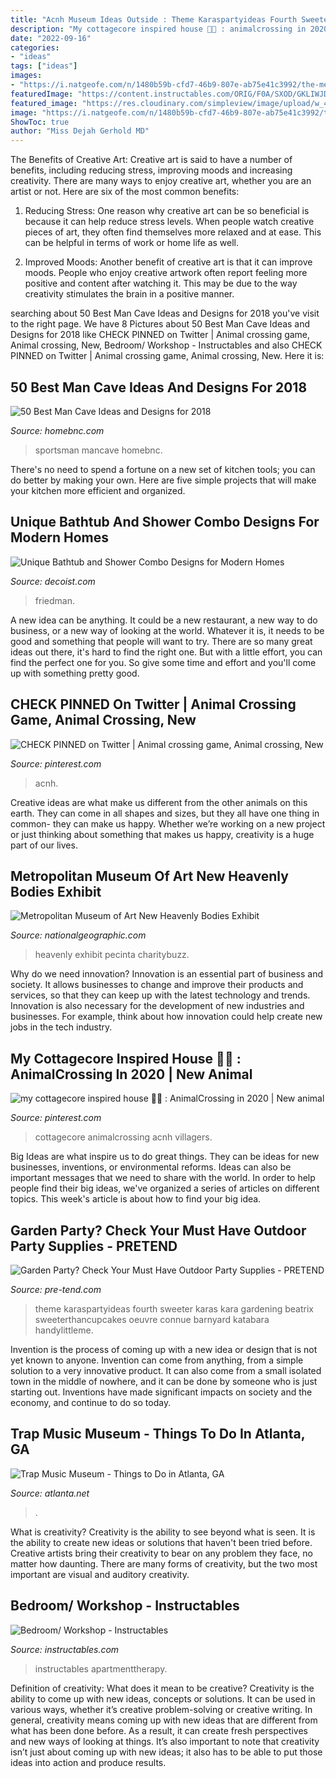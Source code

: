 ```yaml
---
title: "Acnh Museum Ideas Outside : Theme Karaspartyideas Fourth Sweeter Karas Kara Gardening Beatrix Sweeterthancupcakes Oeuvre Connue Barnyard Katabara Handylittleme"
description: "My cottagecore inspired house 🍃🍄 : animalcrossing in 2020"
date: "2022-09-16"
categories:
- "ideas"
tags: ["ideas"]
images:
- "https://i.natgeofe.com/n/1480b59b-cfd7-46b9-807e-ab75e41c3992/the-met-heavenly-bodies.jpg?w=1200"
featuredImage: "https://content.instructables.com/ORIG/F0A/SXOD/GKLIWJDE/F0ASXODGKLIWJDE.jpg?auto=webp&amp;frame=1&amp;width=2100"
featured_image: "https://res.cloudinary.com/simpleview/image/upload/w_485,h_300,c_fill/crm/atlanta/IMG_02560-86276c245056a36_86276dc7-5056-a36a-0a21169b5e093ba7.jpg"
image: "https://i.natgeofe.com/n/1480b59b-cfd7-46b9-807e-ab75e41c3992/the-met-heavenly-bodies.jpg?w=1200"
ShowToc: true
author: "Miss Dejah Gerhold MD"
---
```



The Benefits of Creative Art:
Creative art is said to have a number of benefits, including reducing stress, improving moods and increasing creativity. There are many ways to enjoy creative art, whether you are an artist or not. Here are six of the most common benefits:
1. Reducing Stress: One reason why creative art can be so beneficial is because it can help reduce stress levels. When people watch creative pieces of art, they often find themselves more relaxed and at ease. This can be helpful in terms of work or home life as well.

2. Improved Moods: Another benefit of creative art is that it can improve moods. People who enjoy creative artwork often report feeling more positive and content after watching it. This may be due to the way creativity stimulates the brain in a positive manner.


	

		
searching about 50 Best Man Cave Ideas and Designs for 2018 you've visit to the right page. We have 8 Pictures about 50 Best Man Cave Ideas and Designs for 2018 like CHECK PINNED on Twitter | Animal crossing game, Animal crossing, New, Bedroom/ Workshop - Instructables and also CHECK PINNED on Twitter | Animal crossing game, Animal crossing, New. Here it is:
		
    
## 50 Best Man Cave Ideas And Designs For 2018

<img loading=lazy src="https://homebnc.com/homeimg/2016/01/14-sportsman-cabin-man-cave-homebnc.jpg" onerror="this.onerror=null;this.src='https://tse2.mm.bing.net/th?id=OIP.Uq65l6Ll5PII3sUn8m8TTQHaLL&amp;pid=15.1';" alt="50 Best Man Cave Ideas and Designs for 2018">

_Source: homebnc.com_

>sportsman mancave homebnc. 

	

There's no need to spend a fortune on a new set of kitchen tools; you can do better by making your own. Here are five simple projects that will make your kitchen more efficient and organized.

    
## Unique Bathtub And Shower Combo Designs For Modern Homes

<img loading=lazy src="https://cdn.decoist.com/wp-content/uploads/2013/12/Friedman-Shields.jpg" onerror="this.onerror=null;this.src='https://tse3.mm.bing.net/th?id=OIP.a6FKdtHZ5PTCrRPDJa568QHaIl&amp;pid=15.1';" alt="Unique Bathtub and Shower Combo Designs for Modern Homes">

_Source: decoist.com_

>friedman. 

	

A new idea can be anything. It could be a new restaurant, a new way to do business, or a new way of looking at the world. Whatever it is, it needs to be good and something that people will want to try. There are so many great ideas out there, it's hard to find the right one. But with a little effort, you can find the perfect one for you. So give some time and effort and you'll come up with something pretty good.

    
## CHECK PINNED On Twitter | Animal Crossing Game, Animal Crossing, New

<img loading=lazy src="https://i.pinimg.com/originals/05/c1/a5/05c1a5ac676df153aa49321842e8005e.png" onerror="this.onerror=null;this.src='https://tse1.mm.bing.net/th?id=OIP.LRwTBtkDdV4LaHk3XhWuKgHaEK&amp;pid=15.1';" alt="CHECK PINNED on Twitter | Animal crossing game, Animal crossing, New">

_Source: pinterest.com_

>acnh. 

	

Creative ideas are what make us different from the other animals on this earth. They can come in all shapes and sizes, but they all have one thing in common- they can make us happy. Whether we’re working on a new project or just thinking about something that makes us happy, creativity is a huge part of our lives.

    
## Metropolitan Museum Of Art New Heavenly Bodies Exhibit

<img loading=lazy src="https://i.natgeofe.com/n/1480b59b-cfd7-46b9-807e-ab75e41c3992/the-met-heavenly-bodies.jpg?w=1200" onerror="this.onerror=null;this.src='https://tse4.mm.bing.net/th?id=OIP.7ye3PFS_5Xxyhq7q4w--0AHaE9&amp;pid=15.1';" alt="Metropolitan Museum of Art New Heavenly Bodies Exhibit">

_Source: nationalgeographic.com_

>heavenly exhibit pecinta charitybuzz. 

	

Why do we need innovation?
Innovation is an essential part of business and society. It allows businesses to change and improve their products and services, so that they can keep up with the latest technology and trends. Innovation is also necessary for the development of new industries and businesses. For example, think about how innovation could help create new jobs in the tech industry.

    
## My Cottagecore Inspired House 🍃🍄 : AnimalCrossing In 2020 | New Animal

<img loading=lazy src="https://i.pinimg.com/736x/56/5b/9a/565b9ab2e1031d650eb01114e3c8ac2e.jpg" onerror="this.onerror=null;this.src='https://tse4.mm.bing.net/th?id=OIP.dLEsqY3P05axustFK0rynAHaEK&amp;pid=15.1';" alt="my cottagecore inspired house 🍃🍄 : AnimalCrossing in 2020 | New animal">

_Source: pinterest.com_

>cottagecore animalcrossing acnh villagers. 

	

Big Ideas are what inspire us to do great things. They can be ideas for new businesses, inventions, or environmental reforms. Ideas can also be important messages that we need to share with the world. In order to help people find their big ideas, we've organized a series of articles on different topics. This week's article is about how to find your big idea.

    
## Garden Party? Check Your Must Have Outdoor Party Supplies - PRETEND

<img loading=lazy src="https://pre-tend.com/wp-content/uploads/2019/07/garden-birthday-party.jpeg" onerror="this.onerror=null;this.src='https://tse2.mm.bing.net/th?id=OIP.yQheiUFQBAhcVS1Vg1oq5wHaLH&amp;pid=15.1';" alt="Garden Party? Check Your Must Have Outdoor Party Supplies - PRETEND">

_Source: pre-tend.com_

>theme karaspartyideas fourth sweeter karas kara gardening beatrix sweeterthancupcakes oeuvre connue barnyard katabara handylittleme. 

	

Invention is the process of coming up with a new idea or design that is not yet known to anyone. Invention can come from anything, from a simple solution to a very innovative product. It can also come from a small isolated town in the middle of nowhere, and it can be done by someone who is just starting out. Inventions have made significant impacts on society and the economy, and continue to do so today.

    
## Trap Music Museum - Things To Do In Atlanta, GA

<img loading=lazy src="https://res.cloudinary.com/simpleview/image/upload/w_485,h_300,c_fill/crm/atlanta/IMG_02560-86276c245056a36_86276dc7-5056-a36a-0a21169b5e093ba7.jpg" onerror="this.onerror=null;this.src='https://tse2.mm.bing.net/th?id=OIP.1iDVhRfGkdkKz6WDQWOLNQHaEl&amp;pid=15.1';" alt="Trap Music Museum - Things to Do in Atlanta, GA">

_Source: atlanta.net_

>. 

	

What is creativity?
Creativity is the ability to see beyond what is seen. It is the ability to create new ideas or solutions that haven't been tried before. Creative artists bring their creativity to bear on any problem they face, no matter how daunting. There are many forms of creativity, but the two most important are visual and auditory creativity.

    
## Bedroom/ Workshop - Instructables

<img loading=lazy src="https://content.instructables.com/ORIG/F0A/SXOD/GKLIWJDE/F0ASXODGKLIWJDE.jpg?auto=webp&amp;frame=1&amp;width=2100" onerror="this.onerror=null;this.src='https://tse4.mm.bing.net/th?id=OIP.peAcWlTyVd8w2Nz14it06gHaE8&amp;pid=15.1';" alt="Bedroom/ Workshop - Instructables">

_Source: instructables.com_

>instructables apartmenttherapy. 

	

Definition of creativity: What does it mean to be creative?
Creativity is the ability to come up with new ideas, concepts or solutions. It can be used in various ways, whether it’s creative problem-solving or creative writing. In general, creativity means coming up with new ideas that are different from what has been done before. As a result, it can create fresh perspectives and new ways of looking at things. It’s also important to note that creativity isn’t just about coming up with new ideas; it also has to be able to put those ideas into action and produce results.

